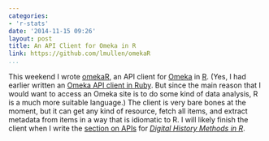 ```yaml
---
categories:
- 'r-stats'
date: '2014-11-15 09:26'
layout: post
title: An API Client for Omeka in R
link: https://github.com/lmullen/omekaR
...
```


This weekend I wrote [omekaR](https://github.com/lmullen/omekaR), an API client for [Omeka](http://omeka.org/) in [R](http://www.r-project.org/). (Yes, I had earlier written an [Omeka API client in Ruby](https://github.com/lmullen/omeka_client). But since the main reason that I would want to access an Omeka site is to do some kind of data analysis, R is a much more suitable language.) The client is very bare bones at the moment, but it can get any kind of resource, fetch all items, and extract metadata from items in a way that is idiomatic to R. I will likely finish the client when I write the [section on APIs](http://dh-r.lincolnmullen.com/apis.html) for *[Digital History Methods in R](http://dh-r.lincolnmullen.com/)*.
